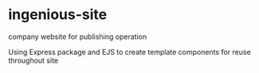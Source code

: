 # ingenious-site
company website for publishing operation

Using Express package and EJS to create template components for reuse throughout site